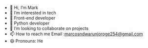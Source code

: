 - 👋 Hi, I’m Mark
- 👀 I’m interested in tech
- 🌱 Front-end developer
- 🐍 Python developer
- 💞️ I’m looking to collaborate on projects
- 📫 How to reach me Email :marcosndwarunjoroge254@gmail.com
- 😄 Pronouns: He


<!---
Marcos-dev41/Marcos-dev41 is a ✨ special ✨ repository because its `README.md` (this file) appears on your GitHub profile.
You can click the Preview link to take a look at your changes.
--->
